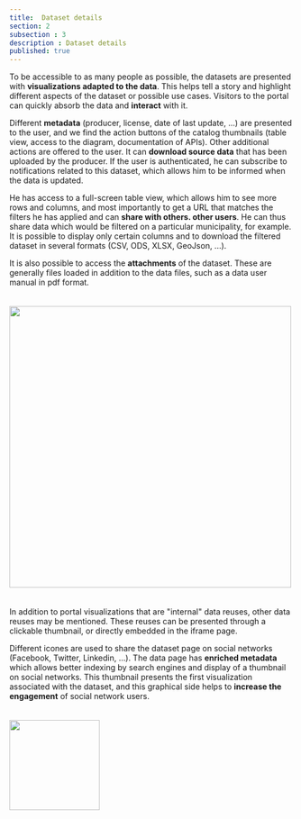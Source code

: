 ```yaml
---
title:  Dataset details
section: 2
subsection : 3
description : Dataset details
published: true
---
```


To be accessible to as many people as possible, the datasets are presented with **visualizations adapted to the data**. This helps tell a story and highlight different aspects of the dataset or possible use cases. Visitors to the portal can quickly absorb the data and **interact** with it.

Different **metadata** (producer, license, date of last update, ...) are presented to the user, and we find the action buttons of the catalog thumbnails (table view, access to the diagram, documentation of APIs). Other additional actions are offered to the user. It can **download source data** that has been uploaded by the producer. If the user is authenticated, he can subscribe to notifications related to this dataset, which allows him to be informed when the data is updated.

He has access to a full-screen table view, which allows him to see more rows and columns, and most importantly to get a URL that matches the filters he has applied and can **share with others. other users**. He can thus share data which would be filtered on a particular municipality, for example. It is possible to display only certain columns and to download the filtered dataset in several formats (CSV, ODS, XLSX, GeoJson, ...).

It is also possible to access the **attachments** of the dataset. These are generally files loaded in addition to the data files, such as a data user manual in pdf format.

<img src="./images/functional-presentation/detail-2.jpg"
     height="500" style="margin:20px auto;" />

In addition to portal visualizations that are "internal" data reuses, other data reuses may be mentioned. These reuses can be presented through a clickable thumbnail, or directly embedded in the iframe page.

Different icones are used to share the dataset page on social networks (Facebook, Twitter, Linkedin, ...). The data page has **enriched metadata** which allows better indexing by search engines and display of a thumbnail on social networks. This thumbnail presents the first visualization associated with the dataset, and this graphical side helps to **increase the engagement** of social network users.

<img src="./images/functional-presentation/detail-3.jpg"
     height="160" style="margin:20px auto;" />
